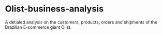 # Olist-business-analysis
A detialed analysis on the customers, products, orders and shipments of the Brazilian E-commerce giant Olist.

